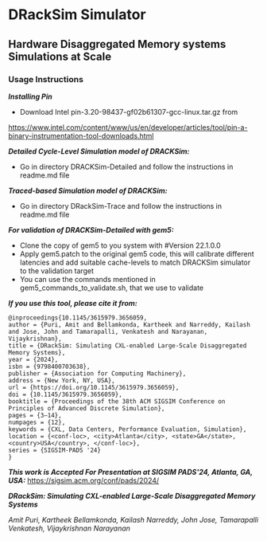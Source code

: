 <h1>DRackSim Simulator</h1>
<h2>Hardware Disaggregated Memory systems Simulations at Scale</h2>  

<h3>Usage Instructions</h3>

***Installing Pin***
* Download Intel pin-3.20-98437-gf02b61307-gcc-linux.tar.gz from 

https://www.intel.com/content/www/us/en/developer/articles/tool/pin-a-binary-instrumentation-tool-downloads.html

***Detailed Cycle-Level Simulation model of DRACKSim:***
* Go in directory DRACKSim-Detailed and follow the instructions in readme.md file
	
***Traced-based Simulation model of DRACKSim:***
* Go in directory DRackSim-Trace and follow the instructions in readme.md file


***For validation of DRACKSim-Detailed with gem5:***
* Clone the copy of gem5 to you system with #Version 22.1.0.0 
* Apply gem5.patch to the original gem5 code, this will calibrate different latencies and add suitable cache-levels to match DRACKSim simulator to the validation target
* You can use the commands mentioned in gem5_commands_to_validate.sh, that we use to validate


***If you use this tool, please cite it from:***
```
@inproceedings{10.1145/3615979.3656059,
author = {Puri, Amit and Bellamkonda, Kartheek and Narreddy, Kailash and Jose, John and Tamarapalli, Venkatesh and Narayanan, Vijaykrishnan},
title = {DRackSim: Simulating CXL-enabled Large-Scale Disaggregated Memory Systems},
year = {2024},
isbn = {9798400703638},
publisher = {Association for Computing Machinery},
address = {New York, NY, USA},
url = {https://doi.org/10.1145/3615979.3656059},
doi = {10.1145/3615979.3656059},
booktitle = {Proceedings of the 38th ACM SIGSIM Conference on Principles of Advanced Discrete Simulation},
pages = {3–14},
numpages = {12},
keywords = {CXL, Data Centers, Performance Evaluation, Simulation},
location = {<conf-loc>, <city>Atlanta</city>, <state>GA</state>, <country>USA</country>, </conf-loc>},
series = {SIGSIM-PADS '24}
}
```


***This work is Accepted For Presentation at SIGSIM PADS'24, Atlanta, GA, USA:***
https://sigsim.acm.org/conf/pads/2024/

***DRackSim: Simulating CXL-enabled Large-Scale Disaggregated Memory Systems***

*Amit Puri, Kartheek Bellamkonda, Kailash Narreddy, John Jose, Tamarapalli Venkatesh, Vijaykrishnan Narayanan*
